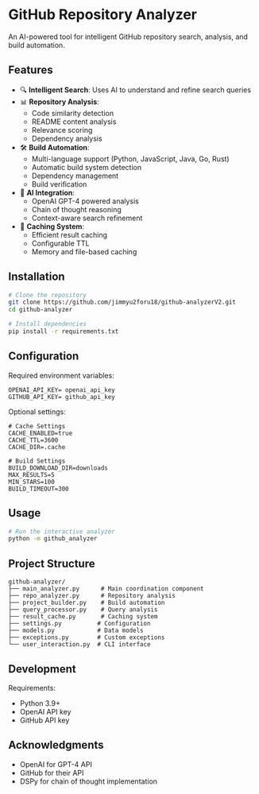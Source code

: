 # GitHub Repository Analyzer

An AI-powered tool for intelligent GitHub repository search, analysis, and build automation.

## Features

- 🔍 **Intelligent Search**: Uses AI to understand and refine search queries
- 📊 **Repository Analysis**: 
  - Code similarity detection
  - README content analysis
  - Relevance scoring
  - Dependency analysis
- 🛠️ **Build Automation**:
  - Multi-language support (Python, JavaScript, Java, Go, Rust)
  - Automatic build system detection
  - Dependency management
  - Build verification
- 🧠 **AI Integration**:
  - OpenAI GPT-4 powered analysis
  - Chain of thought reasoning
  - Context-aware search refinement
- 💾 **Caching System**:
  - Efficient result caching
  - Configurable TTL
  - Memory and file-based caching

## Installation

```bash
# Clone the repository
git clone https://github.com/jimmyu2foru18/github-analyzerV2.git
cd github-analyzer

# Install dependencies
pip install -r requirements.txt

```

## Configuration

Required environment variables:
```env
OPENAI_API_KEY= openai_api_key
GITHUB_API_KEY= github_api_key
```

Optional settings:
```env
# Cache Settings
CACHE_ENABLED=true
CACHE_TTL=3600
CACHE_DIR=.cache

# Build Settings
BUILD_DOWNLOAD_DIR=downloads
MAX_RESULTS=5
MIN_STARS=100
BUILD_TIMEOUT=300
```

## Usage

```bash
# Run the interactive analyzer
python -m github_analyzer
```

## Project Structure

```
github-analyzer/
├── main_analyzer.py      # Main coordination component
├── repo_analyzer.py      # Repository analysis
├── project_builder.py    # Build automation
├── query_processor.py    # Query analysis
├── result_cache.py       # Caching system
├── settings.py          # Configuration
├── models.py            # Data models
├── exceptions.py        # Custom exceptions
└── user_interaction.py  # CLI interface
```

## Development

Requirements:
- Python 3.9+
- OpenAI API key
- GitHub API key

## Acknowledgments

- OpenAI for GPT-4 API
- GitHub for their API
- DSPy for chain of thought implementation
